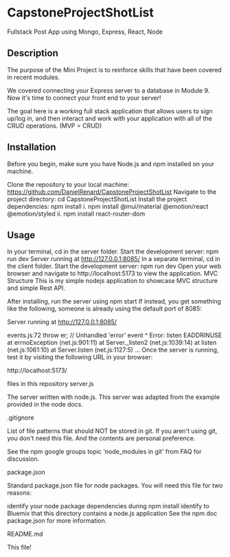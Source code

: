 # CapstoneProjectShotList

Fullstack Post App using Mongo, Express, React, Node

## Description
The purpose of the Mini Project is to reinforce skills that have been covered in recent modules.

We covered connecting your Express server to a database in Module 9. Now it's time to connect your front end to your server!

The goal here is a working full stack application that allows users to sign up/log in, and then interact and work with your application with all of the CRUD operations. (MVP = CRUD)

## Installation
Before you begin, make sure you have Node.js and npm installed on your machine.

Clone the repository to your local machine: https://github.com/DanielRenard/CapstoneProjectShotList
Navigate to the project directory: cd CapstoneProjectShotList
Install the project dependencies: npm install i. npm install @mui/material @emotion/react @emotion/styled ii. npm install react-router-dom

## Usage
In your terminal, cd in the server folder. Start the development server: npm run dev
Server running at http://127.0.0.1:8085/
In a separate terminal, cd in the client folder. Start the development server: npm run dev
Open your web browser and navigate to http://localhost:5173 to view the application.
MVC Structure
This is my simple nodejs application to showcase MVC structure and simple Rest API.

After installing, run the server using npm start If instead, you get something like the following, 
someone is already using the default port of 8085:

Server running at http://127.0.0.1:8085/

events.js:72 throw er; // Unhandled 'error' event ^ Error: listen EADDRINUSE at errnoException (net.js:901:11) at Server._listen2 (net.js:1039:14) at listen (net.js:1061:10) at Server.listen (net.js:1127:5) ... Once the server is running, test it by visiting the following URL in your browser:

http://localhost:5173/

files in this repository
server.js

The server written with node.js. This server was adapted from the example provided in the node docs.

.gitignore

List of file patterns that should NOT be stored in git. If you aren't using git, you don't need this file. And the contents are personal preference.

See the npm google groups topic 'node_modules in git' from FAQ for discussion.

package.json

Standard package.json file for node packages. You will need this file for two reasons:

identify your node package dependencies during npm install identify to Bluemix that this directory contains a node.js application See the npm doc package.json for more information.

README.md

This file!